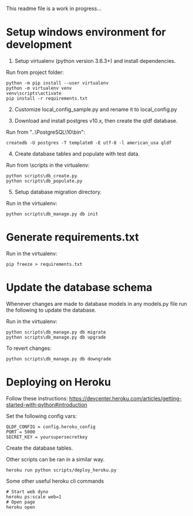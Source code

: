 This readme file is a work in progress...

# Setup windows environment for development
1. Setup virtualenv (python version 3.6.3+) and install dependencies.

Run from project folder:
```
python -m pip install --user virtualenv
python -m virtualenv venv
venv\scripts\activate
pip install -r requirements.txt
```

2. Customize local_config_sample.py and rename it to local_config.py

3. Download and install postgres v10.x, then create the qldf database.

Run from "..\PostgreSQL\10\bin":
```
createdb -U postgres -T template0 -E utf-8 -l american_usa qldf
```

4. Create database tables and populate with test data.

Run from \scripts in the virtualenv:
```
python scripts\db_create.py
python scripts\db_populate.py

```

5. Setup database migration directory.

Run in the virtualenv:
```
python scripts\db_manage.py db init
```

# Generate requirements.txt
Run in the virtualenv:
```
pip freeze > requirements.txt
```

# Update the database schema
Whenever changes are made to database models in any models.py file run the following to update the database.

Run in the virtualenv:
```
python scripts\db_manage.py db migrate
python scripts\db_manage.py db upgrade
```

To revert changes:
```
python scripts\db_manage.py db downgrade
```

# Deploying on Heroku
Follow these instructions:
https://devcenter.heroku.com/articles/getting-started-with-python#introduction

Set the following config vars:
```
QLDF_CONFIG = config.heroku_config
PORT = 5000
SECRET_KEY = yoursupersecretkey
```

Create the database tables.

Other scripts can be ran in a similar way.
```
heroku run python scripts/deploy_heroku.py
```

Some other useful heroku cli commands
```
# Start web dyno
heroku ps:scale web=1
# Open page
heroku open
```
